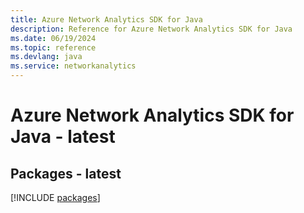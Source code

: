 ```yaml
---
title: Azure Network Analytics SDK for Java
description: Reference for Azure Network Analytics SDK for Java
ms.date: 06/19/2024
ms.topic: reference
ms.devlang: java
ms.service: networkanalytics
---
```

# Azure Network Analytics SDK for Java - latest
## Packages - latest
[!INCLUDE [packages](network-analytics-index.md)]